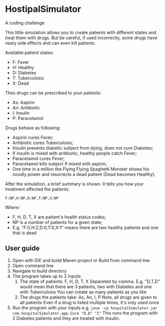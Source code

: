 # HostipalSimulator

A coding challenge

This little simulation allows you to create patients with different states and treat them with drugs. But be careful, if used incorrectly, some drugs have nasty side effects and can even kill patients.

Available patient states:

- F: Fever
- H: Healthy
- D: Diabetes
- T: Tuberculosis
- X: Dead

Thes drugs can be prescribed to your patients:

- As: Aspirin
- An: Antibiotic
- I: Insulin
- P: Paracetamol

Drugs behave as following: 

- Aspirin cures Fever;
- Antibiotic cures Tuberculosis;
- Insulin prevents diabetic subject from dying, does not cure Diabetes;
- If insulin is mixed with antibiotic, healthy people catch Fever;
- Paracetamol cures Fever;
- Paracetamol kills subject if mixed with aspirin;
- One time in a million the Flying Flying Spaghetti Monster shows his noodly power and resurrects a dead patient (Dead becomes Healthy).

After the simulation, a brief summary is shown. It tells you how your treatment affected the patients. 

```F:NP,H:NP,D:NP,T:NP,X:NP```

Where:

- F, H, D, T, X are patient's health status codes;
- NP is a number of patients for a given state;
- E.g. "F:0,H:2,D:0,T:0,X:1" means there are two healthy patients and one that is dead

## User guide

1. Open with IDE and build Maven project or Build from command line
2. Open command line 
3. Navigate to build directory
4. The program takes up to 2 Inputs:
   1. The state of patients: F, H, D, T, X 
   Separeted by comma. E.g. "D,T,D" would mean that there are 3 patients, two with Diabetes and one with Tuberculosis
   You can create as many patients as you like
   2. The drugs the patients take: As, An, I, P Note, all drugs are given to all patients
   Even if a drug is listed multiple times, it's only used once
5. Run the program with your inputs e.g. ``` java -cp hospitalSimulator.jar com.hospitalSimulator.app.Core "D,D" "I" ```
This runs the program with 2 Diabetes patients and they are treated with Insulin. 
   


